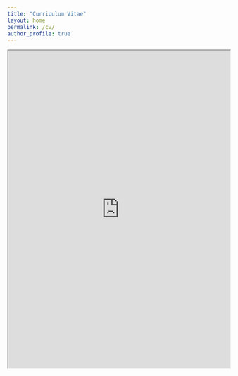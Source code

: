 ```yaml
---
title: "Curriculum Vitae"
layout: home
permalink: /cv/
author_profile: true
---
```


<iframe src="https://drive.google.com/file/d/1nLdc0VIZkdqWz3LNnaK7KOv0F-7emEdS/preview" width="100%" height="720px" allow="autoplay"></iframe>
